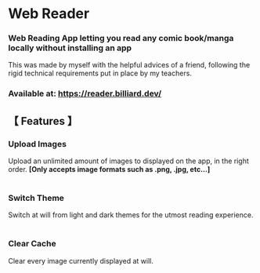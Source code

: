 # **Web Reader**


### Web Reading App letting you read any comic book/manga locally without installing an app

This was made by myself with the helpful advices of a friend, following the rigid technical requirements put in place by my teachers.

### Available at: https://reader.billiard.dev/




## 【 Features 】

### Upload Images
Upload an unlimited amount of images to displayed on the app, in the right order.
**[Only accepts image formats such as .png, .jpg, etc...]**
</br></br>
### Switch Theme
Switch at will from light and dark themes for the utmost reading experience.
</br></br>
### Clear Cache
Clear every image currently displayed at will.
</br></br>
